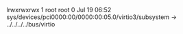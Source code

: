 lrwxrwxrwx 1 root root 0 Jul 19 06:52 sys/devices/pci0000:00/0000:00:05.0/virtio3/subsystem -> ../../../../bus/virtio
